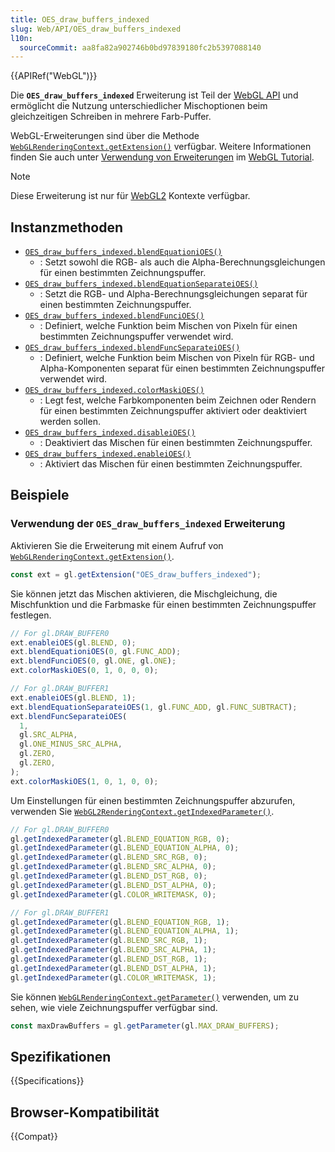 ```yaml
---
title: OES_draw_buffers_indexed
slug: Web/API/OES_draw_buffers_indexed
l10n:
  sourceCommit: aa8fa82a902746b0bd97839180fc2b5397088140
---
```


{{APIRef("WebGL")}}

Die **`OES_draw_buffers_indexed`** Erweiterung ist Teil der [WebGL API](/de/docs/Web/API/WebGL_API) und ermöglicht die Nutzung unterschiedlicher Mischoptionen beim gleichzeitigen Schreiben in mehrere Farb-Puffer.

WebGL-Erweiterungen sind über die Methode [`WebGLRenderingContext.getExtension()`](/de/docs/Web/API/WebGLRenderingContext/getExtension) verfügbar. Weitere Informationen finden Sie auch unter [Verwendung von Erweiterungen](/de/docs/Web/API/WebGL_API/Using_Extensions) im [WebGL Tutorial](/de/docs/Web/API/WebGL_API/Tutorial).

> [!NOTE]
> Diese Erweiterung ist nur für [WebGL2](/de/docs/Web/API/WebGL2RenderingContext) Kontexte verfügbar.

## Instanzmethoden

- [`OES_draw_buffers_indexed.blendEquationiOES()`](/de/docs/Web/API/OES_draw_buffers_indexed/blendEquationiOES)
  - : Setzt sowohl die RGB- als auch die Alpha-Berechnungsgleichungen für einen bestimmten Zeichnungspuffer.
- [`OES_draw_buffers_indexed.blendEquationSeparateiOES()`](/de/docs/Web/API/OES_draw_buffers_indexed/blendEquationSeparateiOES)
  - : Setzt die RGB- und Alpha-Berechnungsgleichungen separat für einen bestimmten Zeichnungspuffer.
- [`OES_draw_buffers_indexed.blendFunciOES()`](/de/docs/Web/API/OES_draw_buffers_indexed/blendFunciOES)
  - : Definiert, welche Funktion beim Mischen von Pixeln für einen bestimmten Zeichnungspuffer verwendet wird.
- [`OES_draw_buffers_indexed.blendFuncSeparateiOES()`](/de/docs/Web/API/OES_draw_buffers_indexed/blendFuncSeparateiOES)
  - : Definiert, welche Funktion beim Mischen von Pixeln für RGB- und Alpha-Komponenten separat für einen bestimmten Zeichnungspuffer verwendet wird.
- [`OES_draw_buffers_indexed.colorMaskiOES()`](/de/docs/Web/API/OES_draw_buffers_indexed/colorMaskiOES)
  - : Legt fest, welche Farbkomponenten beim Zeichnen oder Rendern für einen bestimmten Zeichnungspuffer aktiviert oder deaktiviert werden sollen.
- [`OES_draw_buffers_indexed.disableiOES()`](/de/docs/Web/API/OES_draw_buffers_indexed/disableiOES)
  - : Deaktiviert das Mischen für einen bestimmten Zeichnungspuffer.
- [`OES_draw_buffers_indexed.enableiOES()`](/de/docs/Web/API/OES_draw_buffers_indexed/enableiOES)
  - : Aktiviert das Mischen für einen bestimmten Zeichnungspuffer.

## Beispiele

### Verwendung der `OES_draw_buffers_indexed` Erweiterung

Aktivieren Sie die Erweiterung mit einem Aufruf von [`WebGLRenderingContext.getExtension()`](/de/docs/Web/API/WebGLRenderingContext/getExtension).

```js
const ext = gl.getExtension("OES_draw_buffers_indexed");
```

Sie können jetzt das Mischen aktivieren, die Mischgleichung, die Mischfunktion und die Farbmaske für einen bestimmten Zeichnungspuffer festlegen.

```js
// For gl.DRAW_BUFFER0
ext.enableiOES(gl.BLEND, 0);
ext.blendEquationiOES(0, gl.FUNC_ADD);
ext.blendFunciOES(0, gl.ONE, gl.ONE);
ext.colorMaskiOES(0, 1, 0, 0, 0);

// For gl.DRAW_BUFFER1
ext.enableiOES(gl.BLEND, 1);
ext.blendEquationSeparateiOES(1, gl.FUNC_ADD, gl.FUNC_SUBTRACT);
ext.blendFuncSeparateiOES(
  1,
  gl.SRC_ALPHA,
  gl.ONE_MINUS_SRC_ALPHA,
  gl.ZERO,
  gl.ZERO,
);
ext.colorMaskiOES(1, 0, 1, 0, 0);
```

Um Einstellungen für einen bestimmten Zeichnungspuffer abzurufen, verwenden Sie [`WebGL2RenderingContext.getIndexedParameter()`](/de/docs/Web/API/WebGL2RenderingContext/getIndexedParameter).

```js
// For gl.DRAW_BUFFER0
gl.getIndexedParameter(gl.BLEND_EQUATION_RGB, 0);
gl.getIndexedParameter(gl.BLEND_EQUATION_ALPHA, 0);
gl.getIndexedParameter(gl.BLEND_SRC_RGB, 0);
gl.getIndexedParameter(gl.BLEND_SRC_ALPHA, 0);
gl.getIndexedParameter(gl.BLEND_DST_RGB, 0);
gl.getIndexedParameter(gl.BLEND_DST_ALPHA, 0);
gl.getIndexedParameter(gl.COLOR_WRITEMASK, 0);

// For gl.DRAW_BUFFER1
gl.getIndexedParameter(gl.BLEND_EQUATION_RGB, 1);
gl.getIndexedParameter(gl.BLEND_EQUATION_ALPHA, 1);
gl.getIndexedParameter(gl.BLEND_SRC_RGB, 1);
gl.getIndexedParameter(gl.BLEND_SRC_ALPHA, 1);
gl.getIndexedParameter(gl.BLEND_DST_RGB, 1);
gl.getIndexedParameter(gl.BLEND_DST_ALPHA, 1);
gl.getIndexedParameter(gl.COLOR_WRITEMASK, 1);
```

Sie können [`WebGLRenderingContext.getParameter()`](/de/docs/Web/API/WebGLRenderingContext/getParameter) verwenden, um zu sehen, wie viele Zeichnungspuffer verfügbar sind.

```js
const maxDrawBuffers = gl.getParameter(gl.MAX_DRAW_BUFFERS);
```

## Spezifikationen

{{Specifications}}

## Browser-Kompatibilität

{{Compat}}
